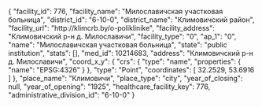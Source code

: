 {
    "facility_id": 776,
    "facility_name": "Милославичская участковая больница",
    "district_id": "6-10-0",
    "district_name": "Климовичский район",
    "facility_url": "http:\/\/klimcrb.by\/o-poliklinike",
    "facility_address": "Климовичский р-н д. Милославичи",
    "facility_type": "0",
    "ap_1": "0",
    "name": "Милославичская участковая больница",
    "state": "public institution",
    "stats": [],
    "med_id": 10214683,
    "address": "Климовичский р-н д. Милославичи",
    "coord_x_y": {
        "crs": {
            "type": "name",
            "properties": {
                "name": "EPSG:4326"
            }
        },
        "type": "Point",
        "coordinates": [
            32.2529,
            53.6916
        ]
    },
    "place_name": "Климовичи",
    "place_type": "city",
    "year_of_closing": null,
    "year_of_opening": "1925",
    "healthcare_facility_key": 776,
    "administrative_division_id": "6-10-0"
}